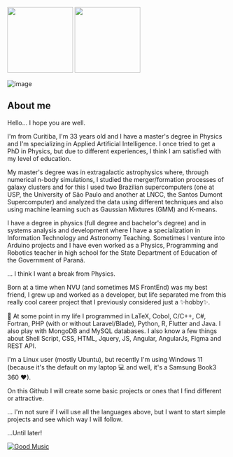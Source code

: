 <img height="150em" src="https://github-readme-stats-git-masterrstaa-rickstaa.vercel.app/api/top-langs/?username=ricardovolert&layout=compact&langs_count=8&theme=dracula&exclude_repo=financial-manager-old"/> <img height="150em" src="https://github-readme-stats-git-masterrstaa-rickstaa.vercel.app/api?username=ricardovolert&show_icons=true&theme=dracula&include_all_commits=true&count_private=true"/>

![image](https://media.giphy.com/media/i2rNOf3b7vJgk/source.gif)

## About me

Hello... I hope you are well.

I'm from Curitiba, I'm 33 years old and I have a master's degree in Physics and I'm specializing in Applied Artificial Intelligence. I once tried to get a PhD in Physics, but due to different experiences, I think I am satisfied with my level of education.

My master's degree was in extragalactic astrophysics where, through numerical n-body simulations, I studied the merger/formation processes of galaxy clusters and for this I used two Brazilian supercomputers (one at USP, the University of São Paulo and another at LNCC, the Santos Dumont Supercomputer) and analyzed the data using different techniques and also using machine learning such as Gaussian Mixtures (GMM) and K-means.

I have a degree in physics (full degree and bachelor's degree) and in systems analysis and development where I have a specialization in Information Technology and Astronomy Teaching. Sometimes I venture into Arduino projects and I have even worked as a Physics, Programming and Robotics teacher in high school for the State Department of Education of the Government of Paraná.

... I think I want a break from Physics.

Born at a time when NVU (and sometimes MS FrontEnd) was my best friend, I grew up and worked as a developer, but life separated me from this really cool career project that I previously considered just a ✨hobby✨.

🌱 At some point in my life I programmed in LaTeX, Cobol, C/C++, C#, Fortran, PHP (with or without Laravel/Blade), Python, R, Flutter and Java. I also play with MongoDB and MySQL databases. I also know a few things about Shell Script, CSS, HTML, Jquery, JS, Angular, AngularJs, Figma and REST API.

I'm a Linux user (mostly Ubuntu), but recently I'm using Windows 11 (because it's the default on my laptop 💻 and well, it's a Samsung Book3 360 ❤).

On this Github I will create some basic projects or ones that I find different or attractive.

... I'm not sure if I will use all the languages ​​above, but I want to start simple projects and see which way I will follow.

...Until later!

[![Good Music](https://img.youtube.com/vi/m5rUkqvCDVY/0.jpg)](https://www.youtube.com/watch?v=m5rUkqvCDVY)
